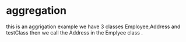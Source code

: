 # aggregation
this is an aggrigation example 
we have 3 classes Employee,Address and testClass then we call the Address in the Emplyee class .
